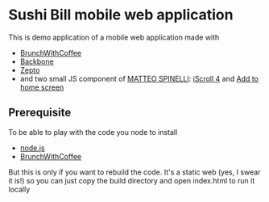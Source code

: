Sushi Bill mobile web application
=================================

This is demo application of a mobile web application made with

* [BrunchWithCoffee](http://brunchwithcoffee.com/)
* [Backbone](http://documentcloud.github.com/backbone/)
* [Zepto](http://zeptojs.com/)
* and two small JS component of [MATTEO SPINELLI](http://cubiq.org/): 
  [iScroll 4](http://cubiq.org/iscroll-4) and [Add to home screen](http://cubiq.org/add-to-home-screen)

## Prerequisite

To be able to play with the code you node to install

* [node.js](http://nodejs.org/)
* [BrunchWithCoffee](http://brunchwithcoffee.com/)

But this is only if you want to rebuild the code. It's a static web (yes, I swear it is!) so you can just copy the build directory and open index.html to run it locally

